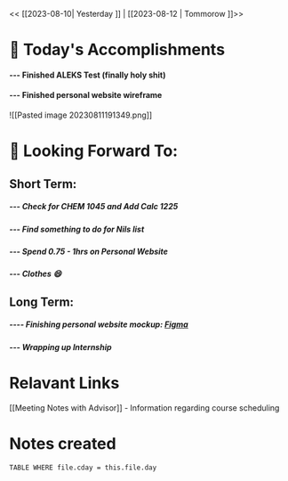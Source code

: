 << [[2023-08-10| Yesterday ]]  | [[2023-08-12 | Tommorow ]]>>


# 📅 Today's Accomplishments

#### --- Finished ALEKS Test (finally holy shit)

#### --- Finished personal website wireframe
![[Pasted image 20230811191349.png]]

# 🔮 Looking Forward To:

## Short Term:

##### --- Check for CHEM 1045 and Add Calc 1225

##### --- Find something to do for Nils list

##### --- Spend 0.75 - 1hrs on Personal Website

##### --- Clothes :smile:

## Long Term:

##### ---- Finishing personal website mockup: <a href="https://www.figma.com/file/m6rDzqp8tJmWEAvXl7RVWK/Website-V3?type=design&node-id=9-90&mode=design&t=Pa8vvI5oTagS0Vvw-0"> Figma </a>

##### --- Wrapping up Internship


# Relavant Links

[[Meeting Notes with Advisor]] - Information regarding course scheduling


# Notes created 
```dataview 
TABLE WHERE file.cday = this.file.day 
```